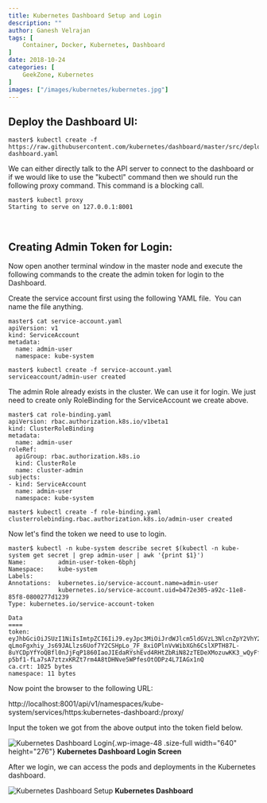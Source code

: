 ```yaml
---
title: Kubernetes Dashboard Setup and Login
description: ""
author: Ganesh Velrajan
tags: [
    Container, Docker, Kubernetes, Dashboard
]
date: 2018-10-24
categories: [
    GeekZone, Kubernetes
]
images: ["/images/kubernetes/kubernetes.jpg"]
---
```


## Deploy the Dashboard UI:

    master$ kubectl create -f https://raw.githubusercontent.com/kubernetes/dashboard/master/src/deploy/recommended/kubernetes-dashboard.yaml

We can either directly talk to the API server to connect to the dashboard or if we would like to use the "kubectl" command then we should run the following proxy command. This command is a blocking call.

    master$ kubectl proxy
    Starting to serve on 127.0.0.1:8001

 

## Creating Admin Token for Login:

Now open another terminal window in the master node and execute the following commands to the create the admin token for login to the Dashboard.

Create the service account first using the following YAML file.  You can name the file anything.

    master$ cat service-account.yaml
    apiVersion: v1
    kind: ServiceAccount
    metadata:
      name: admin-user
      namespace: kube-system

    master$ kubectl create -f service-account.yaml
    serviceaccount/admin-user created

The admin Role already exists in the cluster. We can use it for login. We just need to create only RoleBinding for the ServiceAccount we create above.

    master$ cat role-binding.yaml
    apiVersion: rbac.authorization.k8s.io/v1beta1
    kind: ClusterRoleBinding
    metadata:
      name: admin-user
    roleRef:
      apiGroup: rbac.authorization.k8s.io
      kind: ClusterRole
      name: cluster-admin
    subjects:
    - kind: ServiceAccount
      name: admin-user
      namespace: kube-system

    master$ kubectl create -f role-binding.yaml
    clusterrolebinding.rbac.authorization.k8s.io/admin-user created

Now let's find the token we need to use to login.

    master$ kubectl -n kube-system describe secret $(kubectl -n kube-system get secret | grep admin-user | awk '{print $1}')
    Name:         admin-user-token-6bphj
    Namespace:    kube-system
    Labels:       
    Annotations:  kubernetes.io/service-account.name=admin-user
                  kubernetes.io/service-account.uid=b472e305-a92c-11e8-85f8-0800277d1239
    Type: kubernetes.io/service-account-token

    Data
    ====
    token: eyJhbGciOiJSUzI1NiIsImtpZCI6IiJ9.eyJpc3MiOiJrdWJlcm5ldGVzL3NlcnZpY2VhY2NvdW50Iiwia3ViZXJuZXRlcy5pby9zZXJ2aWNlYWNjb3VudC9uYW1lc3BhY2UiOiJrdWJlLXN5c3RlbSIsImt1YmVybmV0ZXMuaW8vc2VydmljZWFjY291bnQvc2VjcmV0Lm5hbWUiOiJhZG1pbi11c2VyLXRva2VuLTZicGhqIiwia3ViZXJuZXRlcy5pby9zZXJ2aWNlYWNjb3VudC9zZXJ2aWNlLWFjY291bnQubmFtZSI6ImFkbWluLXVzZXIiLCJrdWJlcm5ldGVzLmlvL3NlcnZpY2VhY2NvdW50L3NlcnZpY2UtYWNjb3VudC51aWQiOiJiNDcyZTMwNS1hOTJjLTExZTgtODVmOC0wODAwMjc3ZDEyMzkiLCJzdWIiOiJzeXN0ZW06c2VydmljZWFjY291bnQ6a3ViZS1zeXN0ZW06YWRtaW4tdXNlciJ9.TFkjDjoz5crJ0JTupCFSY-qLmoFgxhiy_Js69JALlzs6Uof7Y2CSHpLo_7F_8xiOPlnVvWibXGh6CslXPTH87L-8uYCDpYfYoQBfl0nJjFqP1860IaoJIEdaRYshEvd4RHtZbRiN82zTEDeXMozuwKK3_wQyFf1eZMHcyWtt94KW3_kuGM6DvsdkDM59aKU1LiWif4cRXghnXy0yiEEwcCREwxRqDShzX5I3ne_hN04AnR7DM_r8Tjw0VgTOil7X3UTEZ0BD13tpdgA2K4xb551lQQC6Jr-p5bf1-fLa7sA7ztzxKRZt7rm4A8tDHNve5WPfesOtODPz4L7IAGx1nQ
    ca.crt: 1025 bytes
    namespace: 11 bytes

Now point the browser to the following URL:

http://localhost:8001/api/v1/namespaces/kube-system/services/https:kubernetes-dashboard:/proxy/

Input the token we got from the above output into the token field below.

![Kubernetes Dashboard Login](http://www.thetechzone.in/wp-content/uploads/2018/09/K8-Dashboard1.jpg){.wp-image-48 .size-full width="640" height="276"} 
**Kubernetes Dashboard Login Screen**

After we login, we can access the pods and deployments in the Kubernetes dashboard.

![Kubernetes Dashboard Setup](http://www.thetechzone.in/wp-content/uploads/2018/09/K8-Dashboard2.jpg)
**Kubernetes Dashboard**
